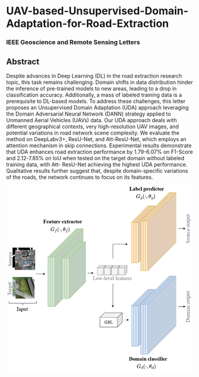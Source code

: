 # UAV-based-Unsupervised-Domain-Adaptation-for-Road-Extraction
### IEEE Geoscience and Remote Sensing Letters

## Abstract
Despite advances in Deep Learning (DL) in the road extraction research topic, this task remains challenging. Domain shifts in data distribution hinder the inference of pre-trained models to new areas, leading to a drop in classification accuracy. Additionally, a mass of labeled training data is a prerequisite to DL-based models. To address these challenges, this letter proposes an Unsupervised Domain Adaptation (UDA) approach leveraging the Domain Adversarial Neural Network (DANN) strategy applied to Unmanned Aerial Vehicles (UAVs) data. Our UDA approach deals with different geographical contexts, very high-resolution UAV images, and potential variations in road network scene complexity. We evaluate the method on DeepLabv3+, ResU-Net, and Att-ResU-Net, which employs an attention mechanism in skip connections. Experimental results demonstrate that UDA enhances road extraction performance by 1.79-6.07% on F1-Score and 2.12-7.85% on IoU when tested on the target domain without labeled training data, with Att- ResU-Net achieving the highest UDA performance. Qualitative results further suggest that, despite domain-specific variations of the roads, the network continues to focus on its features.

![](figures/dann_method.jpg)
